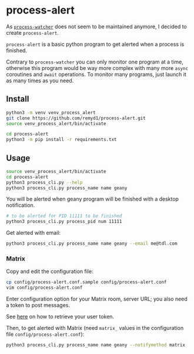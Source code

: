 # process-alert

As [`process-watcher`](https://github.com/arlowhite/process-watcher) does not seem to be maintained anymore, I decided to create `process-alert`.

`process-alert` is a basic python program to get alerted when a process is finished.

Contrary to `process-watcher` you can only monitor one program at a time, otherwise this program would be way more complex with many more `async` coroutines and `await` operations. To monitor many programs, just launch it as many times as you need.

## Install

```bash
python3 -m venv venv_process_alert 
git clone https://github.com/remyd1/process-alert.git
source venv_process_alert/bin/activate

cd process-alert
python3 -m pip install -r requirements.txt
```

## Usage

```bash
source venv_process_alert/bin/activate
cd process-alert
python3 process_cli.py --help
python3 process_cli.py process_name name geany 
```

You will be alerted when geany program will be finished with a desktop notification.

```bash
# to be alerted for PID 11111 to be finished
python3 process_cli.py process_pid num 11111
```

Get alerted with email:

```bash
python3 process_cli.py process_name name geany --email me@tdl.com
```


### Matrix

Copy and edit the configuration file:

```bash
cp config/process-alert.conf.sample config/process-alert.conf
vim config/process-alert.conf
```

Enter configuration option for your Matrix room, server URL; you also need a token to post messages.

See [here](https://webapps.stackexchange.com/a/138497) on how to retrieve your user token.

Then, to get alerted with Matrix (need `matrix_` values in the configuration file `config/process-alert.conf`):

```bash
python3 process_cli.py process_name name geany --notifymethod matrix
```
